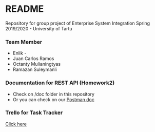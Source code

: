 # README #

Repository for group project of Enterprise System Integration Spring 2019/2020 - University of Tartu

### Team Member ###

* Enlik -
* Juan Carlos Ramos
* Octanty Mulianingtyas
* Ramazan Suleymanli

### Documentation for REST API (Homework2)

* Check on /doc folder in this repository
* Or you can check on our [Postman doc](https://documenter.getpostman.com/view/954203/SzYW2eub?version=latest)


### Trello for Task Tracker ###
[Click here](https://trello.com/b/w5YCDJbw/esi-project-2020)